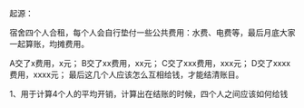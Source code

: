 起源：

宿舍四个人合租，每个人会自行垫付一些公共费用：水费、电费等，最后月底大家一起算账，均摊费用。

A交了x费用，x元；
B交了xx费用，xx元；
C交了xxx费用，xxx元；
D交了xxxx费用，xxxx元；
最后这几个人应该怎么互相给钱，才能结清账目。


1、用于计算4个人的平均开销，计算出在结账的时候，四个人之间应该如何给钱
